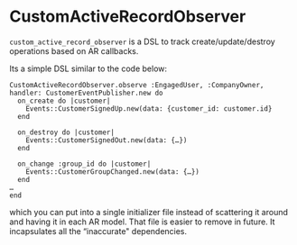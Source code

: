 # CustomActiveRecordObserver

`custom_active_record_observer` is a DSL to track create/update/destroy operations based on AR callbacks.

Its a simple DSL similar to the code below:

```
CustomActiveRecordObserver.observe :EngagedUser, :CompanyOwner, handler: CustomerEventPublisher.new do
  on_create do |customer|
    Events::CustomerSignedUp.new(data: {customer_id: customer.id}
  end

  on_destroy do |customer|
    Events::CustomerSignedOut.new(data: {…})
  end

  on_change :group_id do |customer|
    Events::CustomerGroupChanged.new(data: {…})
  end
…
end
```

which you can put into a single initializer file instead of scattering it around and having it in each AR model.
That file is easier to remove in future. It incapsulates all the “inaccurate" dependencies.
